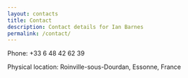 ```yaml
---
layout: contacts
title: Contact
description: Contact details for Ian Barnes
permalink: /contact/
---
```


Phone: +33 6 48 42 62 39

Physical location: Roinville-sous-Dourdan, Essonne, France
